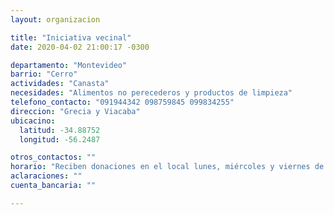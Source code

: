```yaml
---
layout: organizacion

title: "Iniciativa vecinal"
date: 2020-04-02 21:00:17 -0300

departamento: "Montevideo"
barrio: "Cerro"
actividades: "Canasta"
necesidades: "Alimentos no perecederos y productos de limpieza"
telefono_contacto: "091944342 098759845 099834255"
direccion: "Grecia y Viacaba"
ubicacino:
  latitud: -34.88752
  longitud: -56.2487

otros_contactos: ""
horario: "Reciben donaciones en el local lunes, miércoles y viernes de 17 a 19 hs"
aclaraciones: ""
cuenta_bancaria: ""

---
```

